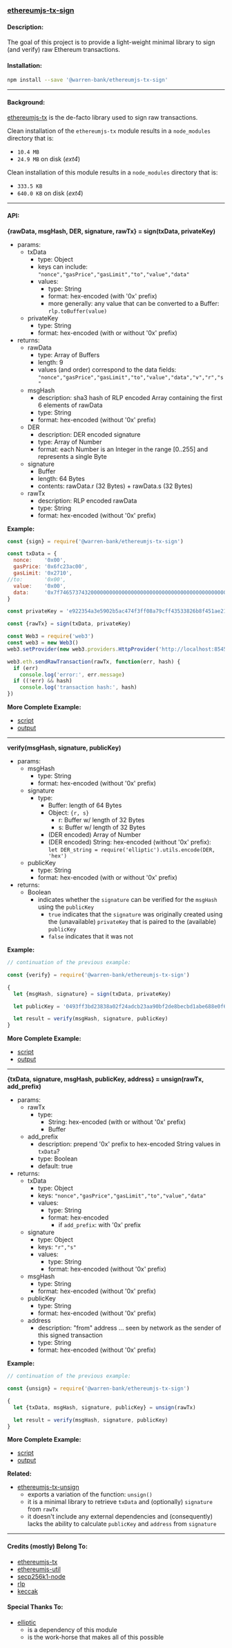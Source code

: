 ### [ethereumjs-tx-sign](https://github.com/warren-bank/ethereumjs-tx-sign)

#### Description:

The goal of this project is to provide a light-weight minimal library to sign (and verify) raw Ethereum transactions.

#### Installation:

```bash
npm install --save '@warren-bank/ethereumjs-tx-sign'
```

- - - -

#### Background:

[ethereumjs-tx](https://github.com/ethereumjs/ethereumjs-tx) is the de-facto library used to sign raw transactions.

Clean installation of the `ethereumjs-tx` module results in a `node_modules` directory that is:
* `10.4 MB`
* `24.9 MB` on disk (_ext4_)

Clean installation of this module results in a `node_modules` directory that is:
* `333.5 KB`
* `640.0 KB` on disk (_ext4_)

- - - -

#### API:

__{rawData, msgHash, DER, signature, rawTx} = sign(txData, privateKey)__

* params:
  * txData
    * type: Object
    * keys can include: `"nonce","gasPrice","gasLimit","to","value","data"`
    * values:
      * type: String
      * format: hex-encoded (with '0x' prefix)
      * more generally: any value that can be converted to a Buffer: `rlp.toBuffer(value)`
  * privateKey
    * type: String
    * format: hex-encoded (with or without '0x' prefix)
* returns:
  * rawData
    * type: Array of Buffers
    * length: 9
    * values (and order) correspond to the data fields: `"nonce","gasPrice","gasLimit","to","value","data","v","r","s"`
  * msgHash
    * description: sha3 hash of RLP encoded Array containing the first 6 elements of rawData
    * type: String
    * format: hex-encoded (without '0x' prefix)
  * DER
    * description: DER encoded signature
    * type: Array of Number
    * format: each Number is an Integer in the range [0..255] and represents a single Byte
  * signature
    * Buffer
    * length: 64 Bytes
    * contents: rawData.r (32 Bytes) + rawData.s (32 Bytes)
  * rawTx
    * description: RLP encoded rawData
    * type: String
    * format: hex-encoded (without '0x' prefix)

__Example:__

```javascript
const {sign} = require('@warren-bank/ethereumjs-tx-sign')

const txData = {
  nonce:    '0x00',
  gasPrice: '0x6fc23ac00',
  gasLimit: '0x2710',
//to:       '0x00',
  value:    '0x00',
  data:     '0x7f7465737432000000000000000000000000000000000000000000000000000000600057'
}

const privateKey = 'e922354a3e5902b5ac474f3ff08a79cff43533826b8f451ae2190b65a9d26158'

const {rawTx} = sign(txData, privateKey)

const Web3 = require('web3')
const web3 = new Web3()
web3.setProvider(new web3.providers.HttpProvider('http://localhost:8545'))

web3.eth.sendRawTransaction(rawTx, function(err, hash) {
  if (err)
    console.log('error:', err.message)
  if ((!err) && hash)
    console.log('transaction hash:', hash)
})
```

__More Complete Example:__

* [script](https://github.com/warren-bank/ethereumjs-tx-sign/blob/master/tests/01_compare_output/js/compare_output.js)
* [output](https://github.com/warren-bank/ethereumjs-tx-sign/blob/master/tests/01_compare_output/run.log)

- - - -

__verify(msgHash, signature, publicKey)__

* params:
  * msgHash
    * type: String
    * format: hex-encoded (without '0x' prefix)
  * signature
    * type:
      * Buffer: length of 64 Bytes
      * Object: `{r, s}`
        * r: Buffer w/ length of 32 Bytes
        * s: Buffer w/ length of 32 Bytes
      * (DER encoded) Array of Number
      * (DER encoded) String: hex-encoded (without '0x' prefix):<br>
        `let DER_string = require('elliptic').utils.encode(DER, 'hex')`
  * publicKey
    * type: String
    * format: hex-encoded (with or without '0x' prefix)
* returns:
  * Boolean
    * indicates whether the `signature` can be verified for the `msgHash` using the `publicKey`
      * `true` indicates that the `signature` was originally created using the (unavailable) `privateKey` that is paired to the (available) `publicKey`
      * `false` indicates that it was not

__Example:__

```javascript
// continuation of the previous example:

const {verify} = require('@warren-bank/ethereumjs-tx-sign')

{
  let {msgHash, signature} = sign(txData, privateKey)

  let publicKey = '0493ff3bd23838a02f24adcb23aa90bf2de8becbd1abe688e0f6a3202bee2cc4c2ecf7cd2608cda0817d6223f81bed074f166b8b55de54d603817699b4c70feaac'

  let result = verify(msgHash, signature, publicKey)
}
```

__More Complete Example:__

* [script](https://github.com/warren-bank/ethereumjs-tx-sign/blob/master/tests/02_deploy_and_validate/js/deploy_and_validate.js)
* [output](https://github.com/warren-bank/ethereumjs-tx-sign/blob/master/tests/02_deploy_and_validate/run.log)

- - - -

__{txData, signature, msgHash, publicKey, address} = unsign(rawTx, add_prefix)__

* params:
  * rawTx
    * type:
      * String: hex-encoded (with or without '0x' prefix)
      * Buffer
  * add_prefix
    * description: prepend '0x' prefix to hex-encoded String values in `txData`?
    * type: Boolean
    * default: true
* returns:
  * txData
    * type: Object
    * keys: `"nonce","gasPrice","gasLimit","to","value","data"`
    * values:
      * type: String
      * format: hex-encoded
        * if `add_prefix`: with '0x' prefix
  * signature
    * type: Object
    * keys: `"r","s"`
    * values:
      * type: String
      * format: hex-encoded (without '0x' prefix)
  * msgHash
    * type: String
    * format: hex-encoded (without '0x' prefix)
  * publicKey
    * type: String
    * format: hex-encoded (without '0x' prefix)
  * address
    * description: "from" address &hellip; seen by network as the sender of this signed transaction
    * type: String
    * format: hex-encoded (without '0x' prefix)

__Example:__

```javascript
// continuation of the previous example:

const {unsign} = require('@warren-bank/ethereumjs-tx-sign')

{
  let {txData, msgHash, signature, publicKey} = unsign(rawTx)

  let result = verify(msgHash, signature, publicKey)
}
```

__More Complete Example:__

* [script](https://github.com/warren-bank/ethereumjs-tx-sign/blob/master/tests/03_unsign_raw_tx/js/unsign_raw_tx.js)
* [output](https://github.com/warren-bank/ethereumjs-tx-sign/blob/master/tests/03_unsign_raw_tx/run.log)

__Related:__

* [ethereumjs-tx-unsign](https://github.com/warren-bank/ethereumjs-tx-unsign)
  * exports a variation of the function: `unsign()`
  * it is a minimal library to retrieve `txData` and (optionally) `signature` from `rawTx`
  * it doesn't include any external dependencies and (consequently) lacks the ability to calculate `publicKey` and `address` from `signature`

- - - -

#### Credits (mostly) Belong To:

* [ethereumjs-tx](https://github.com/ethereumjs/ethereumjs-tx)
* [ethereumjs-util](https://github.com/ethereumjs/ethereumjs-util)
* [secp256k1-node](https://github.com/cryptocoinjs/secp256k1-node)
* [rlp](https://github.com/ethereumjs/rlp)
* [keccak](https://github.com/cryptocoinjs/keccak)

#### Special Thanks To:

* [elliptic](https://github.com/indutny/elliptic)
  * is a dependency of this module
  * is the work-horse that makes all of this possible
